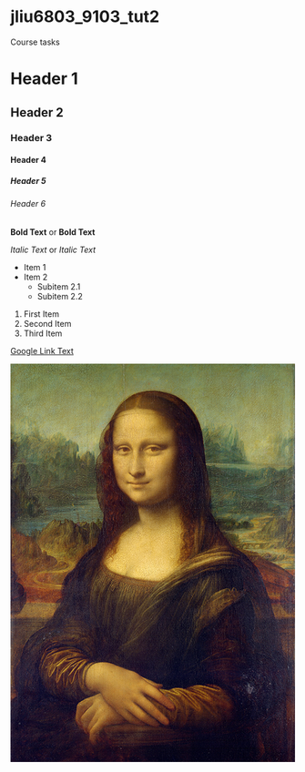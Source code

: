 # jliu6803_9103_tut2
Course tasks

# Header 1
## Header 2
### Header 3
#### Header 4
##### Header 5
###### Header 6
**Bold Text** or __Bold Text__

*Italic Text* or _Italic Text_
- Item 1
- Item 2
  - Subitem 2.1
  - Subitem 2.2
  
1. First Item
2. Second Item
3. Third Item

[Google Link Text](https://www.google.com)

![Mona Lisa](readmeImages/Mona_Lisa_by_Leonardo_da_Vinci_500_x_700.jpg)